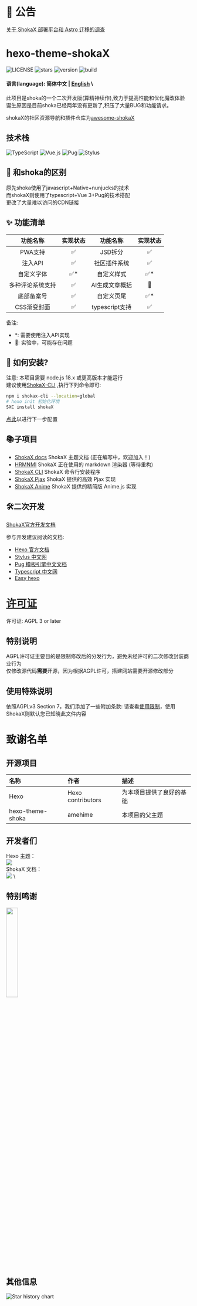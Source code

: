 # 📣 公告
[关于 ShokaX 部署平台和 Astro 迁移的调查](https://github.com/theme-shoka-x/hexo-theme-shokaX/discussions/229)

# hexo-theme-shokaX
![LICENSE](	https://img.shields.io/github/license/theme-shoka-x/hexo-theme-shokaX)
![stars](https://img.shields.io/github/stars/theme-shoka-x/hexo-theme-shokaX)
![version](https://shields.io/npm/v/hexo-theme-shokax)
![build](https://img.shields.io/github/actions/workflow/status/theme-shoka-x/hexo-theme-shokaX/build-theme.yml)

#### 语言(language): 简体中文 | [English](./README_en.MD) \
此项目是shoka的一个二次开发版(算精神续作),致力于提高性能和优化魔改体验 \
诞生原因是目前shoka已经两年没有更新了,积压了大量BUG和功能请求。

shokaX的社区资源导航和插件仓库为[awesome-shokaX](https://github.com/theme-shoka-x/awesome-shokaX)

## 技术栈
![TypeScript](https://img.shields.io/badge/typescript-%23007ACC.svg?style=for-the-badge&logo=typescript&logoColor=white)
![Vue.js](https://img.shields.io/badge/vuejs-%2335495e.svg?style=for-the-badge&logo=vuedotjs&logoColor=%234FC08D)
![Pug](https://img.shields.io/badge/Pug-FFF?style=for-the-badge&logo=pug&logoColor=A86454)
![Stylus](https://img.shields.io/badge/stylus-%23ff6347.svg?style=for-the-badge&logo=stylus&logoColor=white)

## 💬 和shoka的区别
原先shoka使用了javascript+Native+nunjucks的技术 \
而shokaX则使用了typescript+Vue 3+Pug的技术搭配 \
更改了大量难以访问的CDN链接

## ✨ 功能清单 

|   功能名称   | 实现状态 |     功能名称     | 实现状态 |
|:--------:|:----:|:------------:|:----:|
|  PWA支持   |  ✅   |    JSD拆分     |  ✅   |
|  注入API   |  ✅   |    社区插件系统    |  ✅   |
|  自定义字体   |  ✅*  |    自定义样式     |  ✅*  |
| 多种评论系统支持 |  ✅   |   AI生成文章概括   |  🔬  |
|  底部备案号   |  ✅   |    自定义页尾     |  ✅*  |
| CSS渐变封面  |  ✅   | typescript支持 |  ✅   |

备注:
- *: 需要使用注入API实现
- 🔬: 实验中，可能存在问题


## 🔧 如何安装?
注意: 本项目需要 node.js 18.x 或更高版本才能运行 \
建议使用[ShokaX-CLI](https://github.com/zkz098/shokaX-CLI) ,执行下列命令即可:
```bash
npm i shokax-cli --location=global
# hexo init 初始化环境
SXC install shokaX
```
[点此](https://docs.kaitaku.xyz/guide/#%E9%85%8D%E7%BD%AE%E4%B8%BB%E9%A2%98)以进行下一步配置

## 📚子项目
- [ShokaX docs](https://github.com/theme-shoka-x/shokaX-docs) ShokaX 主题文档 (正在编写中，欢迎加入！)
- [HRMNMI](https://github.com/theme-shoka-x/hexo-renderer-multi-next-markdown-it) ShokaX 正在使用的 markdown 渲染器 (等待重构)
- [ShokaX CLI](https://github.com/theme-shoka-x/shokaX-CLI) ShokaX 命令行安装程序
- [ShokaX Pjax](https://github.com/theme-shoka-x/theme-shokax-pjax) ShokaX 提供的高效 Pjax 实现
- [ShokaX Anime](https://github.com/theme-shoka-x/theme-shokax-anime) ShokaX 提供的精简版 Anime.js 实现

## 🛠️二次开发
[ShokaX官方开发文档](https://docs.kaitaku.xyz/develop/basic/)

参与开发建议阅读的文档:
- [Hexo 官方文档](https://hexo.io/zh-cn/docs/templates)
- [Stylus 中文网](http://stylus.bootcss.com/)
- [Pug 模板引擎中文文档](https://www.pugjs.cn/api/getting-started.html)
- [Typescript 中文网](https://www.tslang.cn/docs/home.html)
- [Easy hexo](https://easyhexo.com/)

# [许可证](https://github.com/theme-shoka-x/hexo-theme-shokaX/blob/main/LICENSE)
许可证: AGPL 3 or later

## 特别说明
AGPL许可证主要目的是限制修改后的分发行为，避免未经许可的二次修改封装商业行为 \
仅修改源代码**需要**开源，因为根据AGPL许可，搭建网站需要开源修改部分

## 使用特殊说明
依照AGPLv3 Section 7，我们添加了一些附加条款:
请查看[使用限制](./UsageRestrictions.md)，使用ShokaX则默认您已知晓此文件内容

# 致谢名单
## 开源项目
| 名称               | 作者                | 描述                 |
|:-----------------|:------------------|:-------------------|
| Hexo             | Hexo contributors | 为本项目提供了良好的基础       |
| hexo-theme-shoka | amehime           | 本项目的父主题            |

## 开发者们
Hexo 主题： \
[![](https://contributors-img.web.app/image?repo=theme-shoka-x/hexo-theme-shokaX)](https://github.com/theme-shoka-x/hexo-theme-shokaX/graphs/contributors) \
ShokaX 文档： \
[![](https://contributors-img.web.app/image?repo=theme-shoka-x/shokaX-docs)](https://github.com/theme-shoka-x/shokaX-docs/graphs/contributors) \

## 特别鸣谢
[<img src="https://resources.jetbrains.com/storage/products/company/brand/logos/jb_beam.png" width="25%">](https://jb.gg/OpenSourceSupport)

## 其他信息
![Star history chart](https://api.star-history.com/svg?repos=theme-shoka-x/hexo-theme-shokaX&type=Date)
